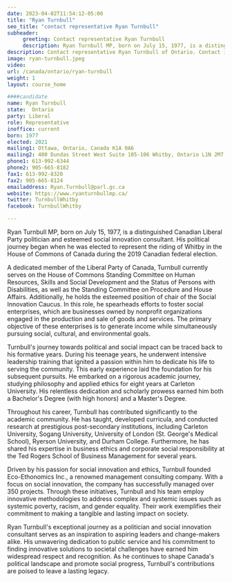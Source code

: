 ```yaml
---
date: 2023-04-02T11:54:12-05:00
title: "Ryan Turnbull"
seo_title: "contact representative Ryan Turnbull"
subheader:
     greeting: Contact representative Ryan Turnbull
     description: Ryan Turnbull MP, born on July 15, 1977, is a distinguished Canadian Liberal Party politician and esteemed social innovation consultant.
description: Contact representative Ryan Turnbull of Ontario. Contact information for Ryan Turnbull includes email address, phone number, and mailing address.
image: ryan-turnbull.jpeg
video:
url: /canada/ontario/ryan-turnbull
weight: 1
layout: course_home

####candidate
name: Ryan Turnbull
state:	Ontario
party: Liberal
role: Representative
inoffice: current
born: 1977
elected: 2021
mailing1: Ottawa, Ontario, Canada K1A 0A6
mailing2: 400 Dundas Street West Suite 105-106 Whitby, Ontario L1N 2M7
phone1: 613-992-6344
phone2: 905-665-8182
fax1: 613-992-8320
fax2: 905-665-8124
emailaddress: Ryan.Turnbull@parl.gc.ca
website: https://www.ryanturnbullmp.ca/
twitter: TurnbullWhitby
facebook: TurnbullWhitby

---
```


Ryan Turnbull MP, born on July 15, 1977, is a distinguished Canadian Liberal Party politician and esteemed social innovation consultant. His political journey began when he was elected to represent the riding of Whitby in the House of Commons of Canada during the 2019 Canadian federal election.

A dedicated member of the Liberal Party of Canada, Turnbull currently serves on the House of Commons Standing Committee on Human Resources, Skills and Social Development and the Status of Persons with Disabilities, as well as the Standing Committee on Procedure and House Affairs. Additionally, he holds the esteemed position of chair of the Social Innovation Caucus. In this role, he spearheads efforts to foster social enterprises, which are businesses owned by nonprofit organizations engaged in the production and sale of goods and services. The primary objective of these enterprises is to generate income while simultaneously pursuing social, cultural, and environmental goals.

Turnbull's journey towards political and social impact can be traced back to his formative years. During his teenage years, he underwent intensive leadership training that ignited a passion within him to dedicate his life to serving the community. This early experience laid the foundation for his subsequent pursuits. He embarked on a rigorous academic journey, studying philosophy and applied ethics for eight years at Carleton University. His relentless dedication and scholarly prowess earned him both a Bachelor's Degree (with high honors) and a Master's Degree.

Throughout his career, Turnbull has contributed significantly to the academic community. He has taught, developed curricula, and conducted research at prestigious post-secondary institutions, including Carleton University, Sogang University, University of London (St. George's Medical School), Ryerson University, and Durham College. Furthermore, he has shared his expertise in business ethics and corporate social responsibility at the Ted Rogers School of Business Management for several years.

Driven by his passion for social innovation and ethics, Turnbull founded Eco-Ethonomics Inc., a renowned management consulting company. With a focus on social innovation, the company has successfully managed over 350 projects. Through these initiatives, Turnbull and his team employ innovative methodologies to address complex and systemic issues such as systemic poverty, racism, and gender equality. Their work exemplifies their commitment to making a tangible and lasting impact on society.

Ryan Turnbull's exceptional journey as a politician and social innovation consultant serves as an inspiration to aspiring leaders and change-makers alike. His unwavering dedication to public service and his commitment to finding innovative solutions to societal challenges have earned him widespread respect and recognition. As he continues to shape Canada's political landscape and promote social progress, Turnbull's contributions are poised to leave a lasting legacy.
